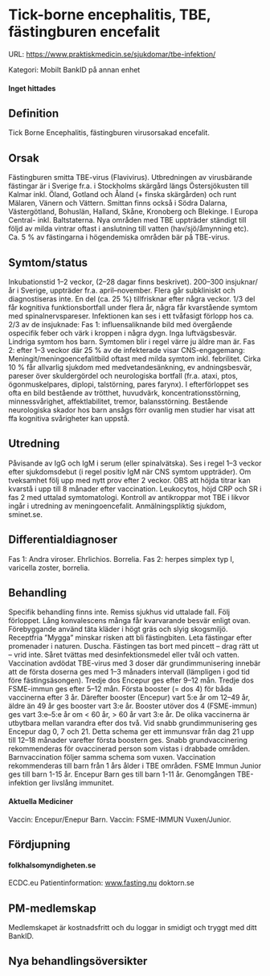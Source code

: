 # Tick-borne encephalitis, TBE, fästingburen encefalit

URL: https://www.praktiskmedicin.se/sjukdomar/tbe-infektion/



Kategori: Mobilt BankID på annan enhet

#### Inget hittades

## Definition

Tick Borne Encephalitis, fästingburen virusorsakad encefalit.

## Orsak

Fästingburen smitta TBE-virus (Flavivirus). Utbredningen av virusbärande fästingar är i Sverige fr.a. i Stockholms skärgård längs Östersjökusten till Kalmar inkl. Öland, Gotland och Åland (+ finska skärgården) och runt Mälaren, Vänern och Vättern. Smittan finns också i Södra Dalarna, Västergötland, Bohuslän, Halland, Skåne, Kronoberg och Blekinge. I Europa Central- inkl. Baltstaterna.
Nya områden med TBE uppträder ständigt till följd av milda vintrar oftast i anslutning till vatten (hav/sjö/åmynning etc). Ca. 5 % av fästingarna i högendemiska områden bär på TBE-virus.

## Symtom/status

Inkubationstid 1–2 veckor, (2–28 dagar finns beskrivet). 200–300 insjuknar/år i Sverige, uppträder fr.a. april–november. Flera går subkliniskt och diagnostiseras inte.
En del (ca. 25 %) tillfrisknar efter några veckor. 1/3 del får kognitiva funktionsbortfall under flera år, några får kvarstående symtom med spinalnervspareser. Infektionen kan ses i ett tvåfasigt förlopp hos ca. 2/3 av de insjuknade:
Fas 1: influensaliknande bild med övergående ospecifik feber och värk i kroppen i några dygn. Inga luftvägsbesvär. Lindriga symtom hos barn. Symtomen blir i regel värre ju äldre man är.
Fas 2: efter 1–3 veckor där 25 % av de infekterade visar CNS-engagemang: Meningit/meningoencefalitbild oftast med milda symtom inkl. febrilitet. Cirka 10 % får allvarlig sjukdom med medvetandesänkning, ev andningsbesvär, pareser över skuldergördel och neurologiska bortfall (fr.a. ataxi, ptos, ögonmuskelpares, diplopi, talstörning, pares farynx). I efterförloppet ses ofta en bild bestående av trötthet, huvudvärk, koncentrationsstörning, minnessvårighet, affektlabilitet, tremor, balansstörning. Bestående neurologiska skador hos barn ansågs förr ovanlig men studier har visat att ffa kognitiva svårigheter kan uppstå.

## Utredning

Påvisande av IgG och IgM i serum (eller spinalvätska). Ses i regel 1–3 veckor efter sjukdomsdebut (i regel positiv IgM när CNS symtom uppträder). Om tveksamhet följ upp med nytt prov efter 2 veckor. OBS att höjda titrar kan kvarstå i upp till 8 månader efter vaccination. Leukocytos, höjd CRP och SR i fas 2 med uttalad symtomatologi. Kontroll av antikroppar mot TBE i likvor ingår i utredning av meningoencefalit. Anmälningspliktig sjukdom, sminet.se.

## Differentialdiagnoser

Fas 1: Andra viroser. Ehrlichios. Borrelia. Fas 2: herpes simplex typ I, varicella zoster, borrelia.

## Behandling

Specifik behandling finns inte. Remiss sjukhus vid uttalade fall. Följ förloppet. Lång konvalescens många får kvarvarande besvär enligt ovan.
Förebyggande använd täta kläder i högt gräs och slyig skogsmiljö. Receptfria ”Mygga” minskar risken att bli fästingbiten. Leta fästingar efter promenader i naturen. Duscha. Fästingen tas bort med pincett – drag rätt ut – vrid inte. Såret tvättas med desinfektionsmedel eller tvål och vatten.
Vaccination avdödat TBE-virus med 3 doser där grundimmunisering innebär att de första doserna ges med 1–3 månaders intervall (lämpligen i god tid före fästingsäsongen). Tredje dos Encepur ges efter 9–12 mån. Tredje dos FSME-immun ges efter 5–12 mån. Första booster (= dos 4) för båda vaccinerna efter 3 år. Därefter booster (Encepur) vart 5:e år om 12–49 år, äldre än 49 år ges booster vart 3:e år. Booster utöver dos 4 (FSME-immun) ges vart 3:e–5:e år om < 60 år, > 60 år vart 3:e år.
De olika vaccinerna är utbytbara mellan varandra efter dos två.
Vid snabb grundimmunisering ges Encepur dag 0, 7 och 21. Detta schema ger ett immunsvar från dag 21 upp till 12–18 månader varefter första boostern ges. Snabb grundvaccinering rekommenderas för ovaccinerad person som vistas i drabbade områden.
Barnvaccination följer samma schema som vuxen. Vaccination rekommenderas till barn från 1 års ålder i TBE områden. FSME Immun Junior ges till barn 1-15 år. Encepur Barn ges till barn 1-11 år. Genomgången TBE-infektion ger livslång immunitet.

#### Aktuella Mediciner

Vaccin: Encepur/Enepur Barn.
Vaccin: FSME-IMMUN Vuxen/Junior.

## Fördjupning

#### folkhalsomyndigheten.se

ECDC.eu
Patientinformation: www.fasting.nu
doktorn.se

## PM-medlemskap

Medlemskapet är kostnadsfritt och du loggar in smidigt och tryggt med ditt BankID.

## Nya behandlingsöversikter

